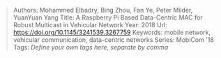 > Authors: Mohammed Elbadry, Bing Zhou, Fan Ye, Peter Milder, YuanYuan Yang
> Title: A Raspberry Pi Based Data-Centric MAC for Robust Multicast in Vehicular Network
> Year: 2018
> Url: https://doi.org/10.1145/3241539.3267759
> Keywords: mobile network, vehicular communication, data-centric networks
> Series: MobiCom '18
> Tags: *Define your own tags here, separate by comma*